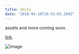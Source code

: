 ```yaml
---
title: Unity
date: "2018-04-18T18:51:03.284Z"
---
```


assets and more coming soon.

[link](http://link).


![image](./image.jpg)